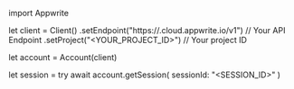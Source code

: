 import Appwrite

let client = Client()
    .setEndpoint("https://<REGION>.cloud.appwrite.io/v1") // Your API Endpoint
    .setProject("<YOUR_PROJECT_ID>") // Your project ID

let account = Account(client)

let session = try await account.getSession(
    sessionId: "<SESSION_ID>"
)

